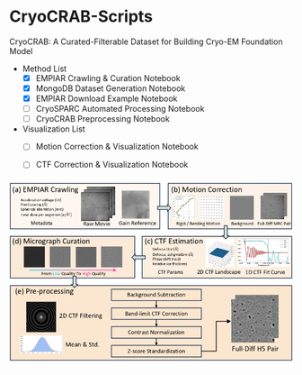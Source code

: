 # CryoCRAB-Scripts
CryoCRAB: A Curated-Filterable Dataset for Building Cryo-EM Foundation Model

- Method List
  - [x] EMPIAR Crawling & Curation Notebook
  - [x] MongoDB Dataset Generation Notebook
  - [x] EMPIAR Download Example Notebook
  - [ ] CryoSPARC Automated Processing Notebook
  - [ ] CryoCRAB Preprocessing Notebook
- Visualization List
  - [ ] Motion Correction & Visualization Notebook
  - [ ] CTF Correction & Visualization Notebook
 

![CryoCRAB](Assets/Overview_of_CryoCRAB.jpg) 
